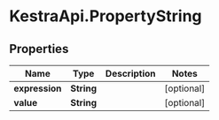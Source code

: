 # KestraApi.PropertyString

## Properties

Name | Type | Description | Notes
------------ | ------------- | ------------- | -------------
**expression** | **String** |  | [optional] 
**value** | **String** |  | [optional] 


